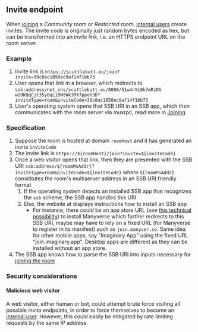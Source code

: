 ## Invite endpoint

When [joining](Joining.md) a *Community* room or *Restricted* room, [internal users](../Stakeholders/Internal%20user.md) create invites. The invite code is originally just random bytes encoded as hex, but can be transformed into an *invite link*, i.e. an HTTPS endpoint URL on the room server.

### Example

1. Invite link is `https://scuttlebutt.eu/join?invite=39c0ac1850ec9af14f1bb73`
1. User opens that link in a browser, which redirects to `ssb:address/net_shs/scuttlebutt.eu/8008/51w4nYL0k7mRzDG
w20KQqCjt35y8qLiBNtWk3MX7ppo%3D?inviteType=room&inviteCode=39c0ac1850ec9af14f1bb73`
1. User's operating system opens that SSB URI in an SSB app, which then communicates with the room server via muxrpc, read more in [Joining](Joining.md)

### Specification

1. Suppose the room is hosted at domain `roomHost` and it has generated an invite `inviteCode`
1. The invite link is `https://${roomHost}/join?invite=${inviteCode}`
1. Once a web visitor opens that link, then they are presented with the SSB URI `ssb:address/${roomMsAddr}?inviteType=room&inviteCode=${inviteCode}` where `${roomMsAddr}` consititutes the room's multiserver address in an SSB URI friendly format
    1. If the operating system detects an installed SSB app that recognizes the `ssb` scheme, the SSB app handles this URI
	1. Else, the website at displays instructions how to install an SSB app
	    - For instance, there could be an app store URL (see [this technical possibility](https://stackoverflow.com/questions/28744167/android-deep-linking-use-the-same-link-for-the-app-and-the-play-store)) to install Manyverse which further redirects to this SSB URI, maybe may have to rely on a fixed URL (for Manyverse to register in its manifest) such as `join.manyver.se`. Same idea for other mobile apps, say "Imaginary App" using the fixed URL "join.imaginary.app". Desktop apps are different as they can be installed without an app store.
1. The SSB app knows how to parse the SSB URI into inputs necessary for [joining the room](Joining.md)

### Security considerations

#### Malicious web visitor

A web visitor, either human or bot, could attempt brute force visiting all possible invite endpoints, in order to force themselves to become an [internal user](../Stakeholders/Internal%20user.md). However, this could easily be mitigated by rate limiting requests by the same IP address.
